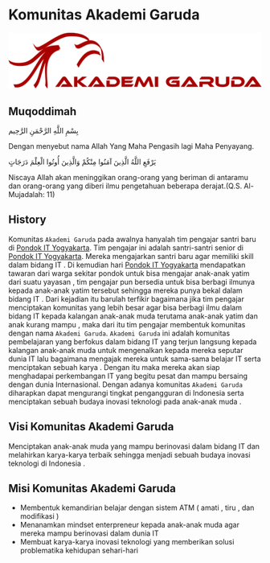 # Komunitas Akademi Garuda

![logo.png](ag.png)

## Muqoddimah

بِسْمِ اللَّهِ الرَّحْمَنِ الرَّحِيم

Dengan menyebut nama Allah Yang Maha Pengasih lagi Maha Penyayang.

يَرْفَعِ اللَّهُ الَّذِينَ آمَنُوا مِنْكُمْ وَالَّذِينَ أُوتُوا الْعِلْمَ دَرَجَاتٍ

Niscaya Allah akan meninggikan orang-orang yang beriman di antaramu dan orang-orang yang diberi ilmu pengetahuan beberapa derajat.(Q.S. Al-Mujadalah: 11)

## History

Komunitas `Akademi Garuda` pada awalnya hanyalah tim pengajar santri baru di [Pondok IT Yogyakarta](http://pondokit.com). Tim pengajar ini adalah santri-santri senior di [Pondok IT Yogyakarta](http://pondokit.com). Mereka mengajarkan santri baru agar memiliki skill dalam bidang IT . Di kemudian hari [Pondok IT Yogyakarta](http://pondokit.com) mendapatkan tawaran dari warga sekitar pondok untuk bisa mengajar anak-anak yatim dari suatu yayasan , tim pengajar pun bersedia untuk bisa berbagi ilmunya kepada anak-anak yatim tersebut sehingga mereka punya bekal dalam bidang IT . Dari kejadian itu barulah terfikir bagaimana jika tim pengajar menciptakan komunitas yang lebih besar agar bisa berbagi ilmu dalam bidang IT kepada kalangan anak-anak muda terutama anak-anak yatim dan anak kurang mampu , maka dari itu tim pengajar membentuk komunitas dengan nama `Akademi Garuda`. `Akademi Garuda` ini adalah komunitas pembelajaran yang berfokus dalam bidang IT yang terjun langsung kepada kalangan anak-anak muda untuk mengenalkan kepada mereka seputar dunia IT lalu bagaimana mengajak mereka untuk sama-sama belajar IT serta menciptakan sebuah karya . Dengan itu maka mereka akan siap menghadapai perkembangan IT yang begitu pesat dan mampu bersaing dengan dunia Internasional. Dengan adanya komunitas `Akademi Garuda` diharapkan dapat mengurangi tingkat pengangguran di Indonesia serta menciptakan sebuah budaya inovasi teknologi pada anak-anak muda .

## Visi Komunitas Akademi Garuda

Menciptakan anak-anak muda yang mampu berinovasi dalam bidang IT dan melahirkan karya-karya terbaik sehingga menjadi sebuah budaya inovasi teknologi di Indonesia .

## Misi Komunitas Akademi Garuda

- Membentuk kemandirian belajar dengan sistem ATM ( amati , tiru , dan modifikasi )
- Menanamkan mindset enterpreneur kepada anak-anak muda agar mereka mampu berinovasi dalam dunia IT
- Membuat karya-karya inovasi teknologi yang memberikan solusi problematika kehidupan sehari-hari 